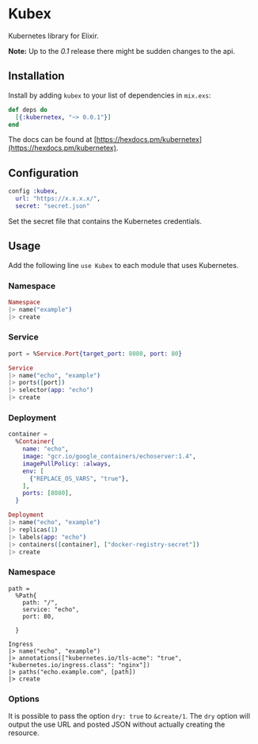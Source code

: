 # Kubex

Kubernetes library for Elixir.

**Note:** Up to the *0.1* release there might be sudden changes to the api.

## Installation

Install by adding `kubex` to your list of dependencies in `mix.exs`:

```elixir
def deps do
  [{:kubernetex, "~> 0.0.1"}]
end
```

The docs can be found at [https://hexdocs.pm/kubernetex](https://hexdocs.pm/kubernetex).

## Configuration

```elixir
config :kubex,
  url: "https://x.x.x.x/",
  secret: "secret.json"
```

Set the secret file that contains the Kubernetes credentials.

## Usage
Add the following line `use Kubex` to each module that uses Kubernetes.

### Namespace
```elixir
Namespace
|> name("example")
|> create
```

### Service
```elixir
port = %Service.Port{target_port: 8080, port: 80}

Service
|> name("echo", "example")
|> ports([port])
|> selector(app: "echo")
|> create
```

### Deployment
```elixir
container =
  %Container{
    name: "echo",
    image: "gcr.io/google_containers/echoserver:1.4",
    imagePullPolicy: :always,
    env: [
      {"REPLACE_OS_VARS", "true"},
    ],
    ports: [8080],
  }

Deployment
|> name("echo", "example")
|> replicas(1)
|> labels(app: "echo")
|> containers([container], ["docker-registry-secret"])
|> create
```

### Namespace
```Ingress
path =
  %Path{
    path: "/",
    service: "echo",
    port: 80,

  }

Ingress
|> name("echo", "example")
|> annotations(["kubernetes.io/tls-acme": "true", "kubernetes.io/ingress.class": "nginx"])
|> paths("echo.example.com", [path])
|> create
```

### Options
It is possible to pass the option `dry: true` to `&create/1`.
The `dry` option will output the use URL and posted JSON
without actually creating the resource.
